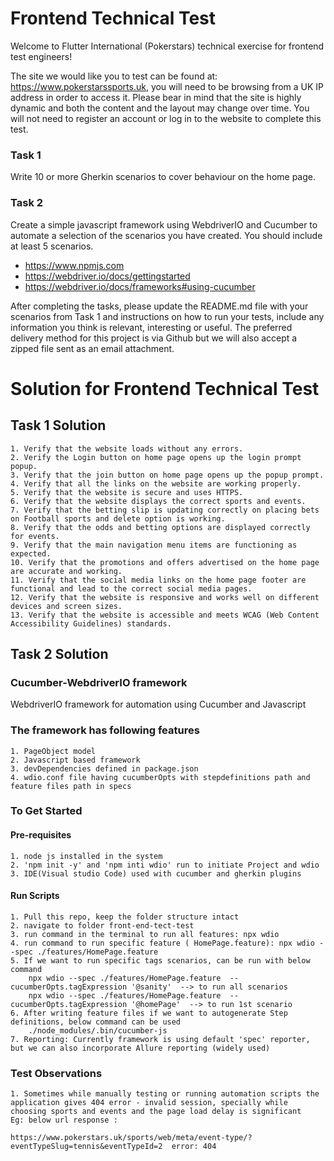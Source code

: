 # Frontend Technical Test

Welcome to Flutter International (Pokerstars) technical exercise for frontend test engineers!

The site we would like you to test can be found at: https://www.pokerstarssports.uk, you will need to be browsing from a UK IP address in order to access it. Please bear in mind that the site is highly dynamic and both the content and the layout may change over time. You will not need to register an account or log in to the website to complete this test.

### Task 1
Write 10 or more Gherkin scenarios to cover behaviour on the home page.

### Task 2
Create a simple javascript framework using WebdriverIO and Cucumber to automate a selection of the scenarios you have created. You should include at least 5 scenarios.
- https://www.npmjs.com
- https://webdriver.io/docs/gettingstarted
- https://webdriver.io/docs/frameworks#using-cucumber

After completing the tasks, please update the README.md file with your scenarios from Task 1 and instructions on how to run your tests, include any information you think is relevant, interesting or useful. The preferred delivery method for this project is via Github but we will also accept a zipped file sent as an email attachment.


# Solution for Frontend Technical Test

## Task 1 Solution
```
1. Verify that the website loads without any errors.
2. Verify the Login button on home page opens up the login prompt popup. 
3. Verify that the join button on home page opens up the popup prompt.
4. Verify that all the links on the website are working properly.
5. Verify that the website is secure and uses HTTPS.
6. Verify that the website displays the correct sports and events.
7. Verify that the betting slip is updating correctly on placing bets on Football sports and delete option is working. 
8. Verify that the odds and betting options are displayed correctly for events. 
9. Verify that the main navigation menu items are functioning as expected.
10. Verify that the promotions and offers advertised on the home page are accurate and working.
11. Verify that the social media links on the home page footer are functional and lead to the correct social media pages.
12. Verify that the website is responsive and works well on different devices and screen sizes.
13. Verify that the website is accessible and meets WCAG (Web Content Accessibility Guidelines) standards.
```

## Task 2 Solution

### Cucumber-WebdriverIO framework
WebdriverIO framework for automation using Cucumber and Javascript

### The framework has following features
```
1. PageObject model
2. Javascript based framework
3. devDependencies defined in package.json
4. wdio.conf file having cucumberOpts with stepdefinitions path and feature files path in specs
```

### To Get Started
#### Pre-requisites
```
1. node js installed in the system
2. 'npm init -y' and 'npm inti wdio' run to initiate Project and wdio 
3. IDE(Visual studio Code) used with cucumber and gherkin plugins
```

#### Run Scripts
```
1. Pull this repo, keep the folder structure intact
2. navigate to folder front-end-tect-test
3. run command in the terminal to run all features: npx wdio
4. run command to run specific feature ( HomePage.feature): npx wdio --spec ./features/HomePage.feature 
5. If we want to run specific tags scenarios, can be run with below command 
    npx wdio --spec ./features/HomePage.feature  --cucumberOpts.tagExpression '@sanity'  --> to run all scenarios
    npx wdio --spec ./features/HomePage.feature  --cucumberOpts.tagExpression '@homePage'  --> to run 1st scenario 
6. After writing feature files if we want to autogenerate Step definitions, below command can be used 
    ./node_modules/.bin/cucumber-js
7. Reporting: Currently framework is using default 'spec' reporter, but we can also incorporate Allure reporting (widely used)
```

### Test Observations
```
1. Sometimes while manually testing or running automation scripts the application gives 404 error - invalid session, specially while choosing sports and events and the page load delay is significant 
Eg: below url response :

https://www.pokerstars.uk/sports/web/meta/event-type/?eventTypeSlug=tennis&eventTypeId=2  error: 404

```